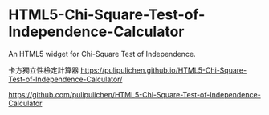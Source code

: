 # HTML5-Chi-Square-Test-of-Independence-Calculator
An HTML5 widget for Chi-Square Test of Independence.

卡方獨立性檢定計算器
https://pulipulichen.github.io/HTML5-Chi-Square-Test-of-Independence-Calculator/

https://github.com/pulipulichen/HTML5-Chi-Square-Test-of-Independence-Calculator